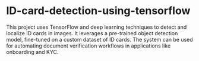 # ID-card-detection-using-tensorflow
This project uses TensorFlow and deep learning techniques to detect and localize ID cards in images. It leverages a pre-trained object detection model, fine-tuned on a custom dataset of ID cards. The system can be used for automating document verification workflows in applications like onboarding and KYC.

